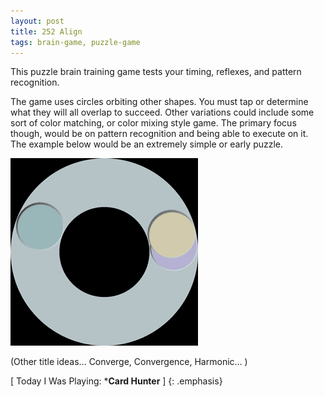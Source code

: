 ```yaml
---
layout: post
title: 252 Align
tags: brain-game, puzzle-game
---
```

This puzzle brain training game tests your timing, reflexes, and pattern recognition.

The game uses circles orbiting other shapes.  You must tap or determine what they will all overlap to succeed.  Other variations could include some sort of color matching, or color mixing style game.  The primary focus though, would be on pattern recognition and being able to execute on it.  The example below would be an extremely simple or early puzzle.

![Align GIF](/img/games/253_Align.gif "Align GIF")

(Other title ideas… Converge, Convergence, Harmonic... )

[ Today I Was Playing: ***Card Hunter** ]
{: .emphasis}

